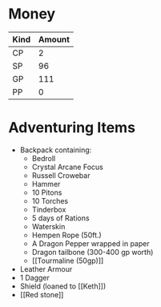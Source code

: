 
# Money

| Kind | Amount |
| ---- | ------ |
| CP   | 2      |
| SP   | 96     |
| GP   | 111    |
| PP   | 0      |

# Adventuring Items
- Backpack containing:
	- Bedroll
	- Crystal Arcane Focus
	- Russell Crowebar
	- Hammer
	- 10 Pitons
	- 10 Torches
	- Tinderbox
	- 5 days of Rations
	- Waterskin
	- Hempen Rope (50ft.)
	- A Dragon Pepper wrapped in paper
	- Dragon tailbone (300-400 gp worth)
	- [[Tourmaline (50gp)]]
- Leather Armour
- 1 Dagger
- Shield (loaned to [[Keth]])
- [[Red stone]]